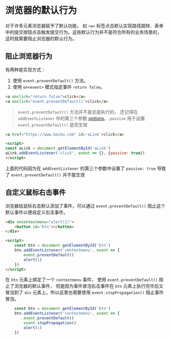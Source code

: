# 浏览器的默认行为
对于许多元素浏览器赋予了默认功能， 如 `<a>` 标签点击默认实现路径跳转、表单中的提交按钮点击触发提交行为。这些默认行为并不是符合所有的业务场景的， 这时就需要阻止浏览器的默认行为。

## 阻止浏览器行为
有两种是实现方式：
1. 使用 `event.preventDefault()` 方法。
2. 使用 `on<event>` 模式指定事件 `return false`。

```html
<a onclick="return false">click</a>
<a onclick="event.preventDefault()">click</a>
```

> `event.preventDefault()` 方法并不是总是执行的， 还记得在 `addEventListener` 中的第三个参数 [options](./event1.md)。 `passive` 用于设置 `event.preventDefault()` 是否生效

```html
<a href="https://www.baidu.com" id='aLink'>click</a>

<script>
const aLink = document.getElementById('aLink')
aLink.addEventListener('click', event => {}, {passive: true})
</script>  
```

上面的代码因为在 `addEventListener` 的第三个参数中设置了 `passive: true` 导致了 `event.preventDefault()` 并不能生效

## 自定义鼠标右击事件
浏览器给鼠标右击默认添加了事件，可以通过 `event.preventDefault()` 阻止这个默认事件以便自定义右击事件。

```html
<div oncontextmenu="alert(1)">
    <button id='btn'></button>
</div>

<script>
    const btn = document.getElementById('btn')
    btn.addEventListener('contextmenu', event => {
        event.preventDefault()
        alert(1)
    })
</script>
```
在 `btn` 元素上绑定了一个 `contextmenu` 事件， 使用 `event.preventDefault()` 阻止了浏览器的默认事件， 但是因为事件冒泡右击事件在 `btn` 元素上执行完毕后又冒泡到了 `div` 元素上，所以这里也需要使用 `event.stopPropagation()` 阻止事件冒泡。
```js
    const btn = document.getElementById('btn')
    btn.addEventListener('contextmenu', event => {
        event.preventDefault()
        event.stopPropagation()
        alert(1)
    })
```